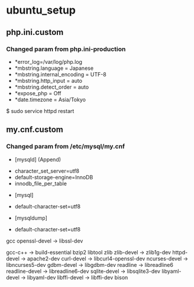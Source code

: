 # ubuntu_setup

## php.ini.custom
### Changed param from php.ini-production
* *error_log=/var/log/php.log
* *mbstring.language = Japanese
* *mbstring.internal_encoding = UTF-8
* *mbstring.http_input = auto
* *mbstring.detect_order = auto
* *expose_php = Off
* *date.timezone = Asia/Tokyo

$ sudo service httpd restart

## my.cnf.custom
### Changed param from /etc/mysql/my.cnf

* [mysqld] (Append)
- character_set_server=utf8
- default-storage-engine=InnoDB
- innodb_file_per_table

* [mysql]
- default-character-set=utf8

* [mysqldump]
- default-character-set=utf8

gcc
openssl-devel   → libssl-dev

gcc-c++         → build-essential
bzip2
libtool
zlib
zlib-devel      → zlib1g-dev
httpd-devel     → apache2-dev
curl-devel      → libcurl4-openssl-dev
ncurses-devel   → libncurses5-dev
gdbm-devel      → libgdbm-dev
readline        → libreadline6
readline-devel  → libreadline6-dev
sqlite-devel    → libsqlite3-dev
libyaml-devel   → libyaml-dev
libffi-devel    → libffi-dev
bison

